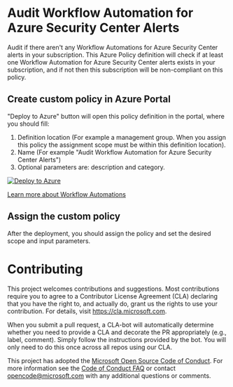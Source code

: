 # Audit Workflow Automation for Azure Security Center Alerts

Audit if there aren't any Workflow Automations for Azure Security Center alerts in your subscription.
This Azure Policy definition will check if at least one Workflow Automation for Azure Security Center alerts exists in your subscription, and if not then this subscription will be non-compliant on this policy. 

## Create custom policy in Azure Portal

"Deploy to Azure" button will open this policy definition in the portal, where you should fill:
1) Definition location (For example a management group. When you assign this policy the assignment scope must be within this definition location).
2) Name (For example "Audit Workflow Automation for Azure Security Center Alerts")
3) Optional parameters are: description and category.

[![Deploy to Azure](http://azuredeploy.net/deploybutton.png)](https%253A%252F%252Fportal.azure.com%252F%2523blade%252FMicrosoft_Azure_Policy%252FCreatePolicyDefinitionBlade%252Furi%252Fhttps%253A%252F%252Fraw.githubusercontent.com%252FAzure%252FAzure-Security-Center%252Fmaster%252FWorkflow%2520automation%252FAudit%2520Workflow%2520Automation%2520via%2520policy%252FWorkflow%2520Automation%2520for%2520Azure%2520Security%2520Center%2520Alerts%2520Audit%2520Policy%252FWorkflowAutomationAlertsAuditPolicy.json%250D%250A%250D%250A%250D%250A)

[Learn more about Workflow Automations](https://docs.microsoft.com/en-us/azure/security-center/workflow-automation)

## Assign the custom policy

After the deployment, you should assign the policy and set the desired scope and input parameters.

# Contributing

This project welcomes contributions and suggestions.  Most contributions require you to agree to a
Contributor License Agreement (CLA) declaring that you have the right to, and actually do, grant us
the rights to use your contribution. For details, visit https://cla.microsoft.com.

When you submit a pull request, a CLA-bot will automatically determine whether you need to provide
a CLA and decorate the PR appropriately (e.g., label, comment). Simply follow the instructions
provided by the bot. You will only need to do this once across all repos using our CLA.

This project has adopted the [Microsoft Open Source Code of Conduct](https://opensource.microsoft.com/codeofconduct/).
For more information see the [Code of Conduct FAQ](https://opensource.microsoft.com/codeofconduct/faq/) or
contact [opencode@microsoft.com](mailto:opencode@microsoft.com) with any additional questions or comments.
